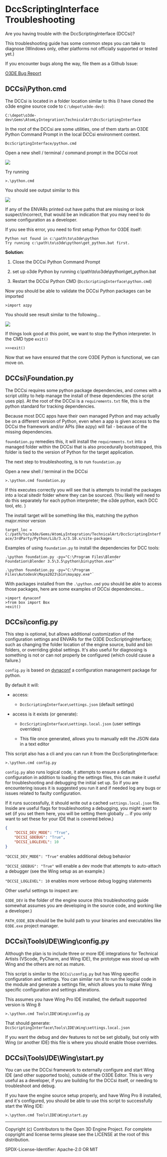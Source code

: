 # DccScriptingInterface Troubleshooting

Are you having trouble with the DccScriptingInterface (DCCsi)?

This troubleshooting guide has some common steps you can take to diagnose (Windows only, other platforms not officially supported or tested yet.)

If you encounter bugs along the way, file them as a Github Issue:

[O3DE Bug Report](https://github.com/o3de/o3de/issues/new?assignees=&labels=needs-triage%2Cneeds-sig%2Ckind%2Fbug&template=bug_template.md&title=Bug+Report)

## DCCsi\Python.cmd

The DCCsi is located in a folder location similar to this (I have cloned the o3de engine source code to `C:\depot\o3de-dev`):

`C:\depot\o3de-dev\Gems\AtomLyIntegration\TechnicalArt\DccScriptingInterface`

In the root of the DCCsi are some utilities, one of them starts an O3DE Python Command Prompt in the local DCCsi environment context.

`DccScriptingInterface/python.cmd`

Open a new shell / terminal / command prompt in the DCCsi root

![](assets/img/troubleshooting/2023-03-17-17-09-09-image.png)

Try running

```shell
>.\python.cmd
```

You should see output similar to this

![](assets/img/troubleshooting/2023-03-17-17-10-26-image.png)

If any of the ENVARs printed out have paths that are missing or look suspect/incorrect, that would be an indication that you may need to do some configuration as a developer.

If you see this error, you need to first setup Python for O3DE itself:

```shell
Python not found in c:\path\to\o3de\python
Try running c:\path\to\o3de\python\get_python.bat first.
```

**Solution**:

1. Close the DCCsi Python Command Prompt

2. set up o3de Python by running c:\path\to\o3de\python\get_python.bat

3. Restart the DCCsi Python CMD (`DccScriptingInterface\python.cmd`)

Now you should be able to validate the DCCsi Python packages can be imported

```shell
>import azpy
```

You should see result similar to the following...

![](assets/img/troubleshooting/2023-03-17-17-11-55-image.png)

If things look good at this point, we want to stop the Python interpreter. In the CMD type `exit()`

```shell
>>>exit()
```

Now that we have ensured that the core O3DE Python is functional, we can move on.

## DCCsi\Foundation.py

The DCCsi requires some python package dependencies, and comes with a script utility to help manage the install of these dependencies (the script uses pip).  At the root of the DCCsi is a `requirements.txt` file, this is the python standard for tracking dependencies.  

Because most DCC apps have their own managed Python and may actually be on a different version of Python, even when a app is given access to the DCCsi the framework and/or APIs (like azpy) will fail - because of the missing dependencies.

`foundation.py` remedies this, it will install the `requirements.txt` into a managed folder within the DCCsi that is also procedurally bootstrapped, this folder is tied to the version of Python for the target application.

The next step to troubleshooting, is to run `foundation.py`

Open a new shell / terminal in the DCCsi

```shell
>.\python.cmd foundation.py
```

If this executes correctly you will see that is attempts to install the packages into a local sitedir folder where they can be sourced.  (You likely will need to do this separately for each python interpreter; the o3de python, each DCC tool, etc. )

The install target will be something like this, matching the python major.minor version

`target_loc = C:/path/to/o3de/Gems/AtomLyIntegration/TechnicalArt/DccScriptingInterface/3rdParty/Python/Lib/3.x/3.10.x/site-packages`

Examples of using `foundation.py` to install the dependencies for DCC tools:

```batch
.\python foundation.py -py="C:\Program Files\Blender Foundation\Blender 3.5\3.5\python\bin\python.exe"`
```

```batch
.\python foundation.py -py="C:\Program Files\Autodesk\Maya2023\bin\mayapy.exe"`
```

With packages installed from the `.\python.cmd` you should be able to access those packages, here are some examples of DCCsi dependencies...

```shell
>import dynaconf
>from box import Box
>exit()
```

## DCCsi\config.py

This step is optional, but allows additional customization of the configuration settings and ENVARs for the O3DE DccScriptingInterface; such as changing the folder location of  the engine source, build and bin folders, or overriding global settings.  It's also useful for diagnosing is something is not or can not properly be configured (which could cause a failure.)

`config.py` is based on [dynaconf](https://www.dynaconf.com/) a configuration management package for python.

By default it will:

- access:
  
  - `DccScriptingInterface\settings.json` (default settings)

- access is it exists (or generate):
  
  - `DccScriptingInterface\settings.local.json` (user settings overrides)
  
  - This file once generated, allows you to manually edit the JSON data in a text editor

This script also has a cli and you can run it from the DccScriptingInterface:

```shell
>.\python.cmd config.py
```

`config.py` also runs logical code, it attempts to ensure a default configuration in addition to loading the settings files, this can make it useful for troubleshooting and debugging the initial set up.  So if you are encountering issues it is suggested you run it and if needed log any bugs or issues related to faulty configuration.

If it runs successfully, it should write out a cached `settings.local.json` file. Inside are useful flags for troubleshooting a debugging, you might want to set (if you set them here, you will be setting them globally ... if you only want to set these for your IDE that is covered below.)

```json
{
    "DCCSI_DEV_MODE": "True",
    "DCCSI_GDEBUG": "True",
    "DCCSI_LOGLEVEL": 10
}
```

`"DCCSI_DEV_MODE": "True"` enables additional debug behavior

`"DCCSI_GDEBUG": "True"` will enable a dev mode that attempts to auto-attach a debugger (see the Wing setup as an example.)

`"DCCSI_LOGLEVEL": 10` enables more verbose debug logging statements

Other useful settings to inspect are:

`O3DE_DEV` is the folder of the engine source (this troubleshooting guide somewhat assumes you are developing in the source code, and working like a developer.)

`PATH_O3DE_BIN` should be the build path to your binaries and executables like `O3DE.exe` project manager.

## DCCsi\Tools\IDE\Wing\config.py

Although the plan is to include three or more IDE integrations for Technical Artists (VScode, PyCharm, and Wing IDE), the prototype was stood up with Wing and the others are not as mature.

This script is similar to the `DCCsi\config.py` but has Wing specific configuration and settings.  You can similar run it to run the logical code in the module and generate a settings file, which allows you to make Wing specific configuration and settings alterations.

This assumes you have Wing Pro IDE installed, the default supported version is Wing 8

```shell
>.\python.cmd Tools\IDE\Wing\config.py
```

That should generate: `DccScriptingInterface\Tools\IDE\Wing\settings.local.json`

If you want the debug and dev features to not be set globally, but only with Wing (or another IDE) this file is where you should enable those overrides.

## DCCsi\Tools\IDE\Wing\start.py

You can use the DCCsi framework to externally configure and start Wing IDE (and other supported tools), outside of the O3DE Editor.  This is very useful as a developer, if you are building for the DCCsi itself, or needing to troubleshoot and debug.

If you have the engine source setup properly, and have Wing Pro 8 installed, and it's configured, you should be able to use this script to successfully start the Wing IDE:

```shell
>.\python.cmd Tools\IDE\Wing\start.py
```

---

Copyright (c) Contributors to the Open 3D Engine Project. For complete
copyright and license terms please see the LICENSE at the root of this
distribution.

SPDX-License-Identifier: Apache-2.0 OR MIT

